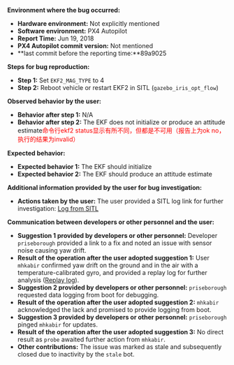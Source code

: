 **Environment where the bug occurred:**

- **Hardware environment:** Not explicitly mentioned 
- **Software environment:** PX4 Autopilot
- **Report Time:** Jun 19, 2018
- **PX4 Autopilot commit version:** Not mentioned
- **last commit before the reporting time:**89a9025

**Steps for bug reproduction:**

- **Step 1:** Set `EKF2_MAG_TYPE` to 4
- **Step 2:** Reboot vehicle or restart EKF2 in SITL (`gazebo_iris_opt_flow`)

**Observed behavior by the user:**

- **Behavior after step 1:** N/A
- **Behavior after step 2:** The EKF does not initialize or produce an attitude estimate<font color='red'>命令行ekf2 status显示有所不同，但都是不可用（报告上为ok no，执行的结果为invalid）</font>

**Expected behavior:**

- **Expected behavior 1:** The EKF should initialize
- **Expected behavior 2:** The EKF should produce an attitude estimate

**Additional information provided by the user for bug investigation:**

- **Actions taken by the user:** The user provided a SITL log link for further investigation: [Log from SITL](https://logs.px4.io/plot_app?log=5c2e7e20-35de-4278-bee8-40ba1b92c242)

**Communication between developers or other personnel and the user:**

- **Suggestion 1 provided by developers or other personnel:** Developer `priseborough` provided a link to a fix and noted an issue with sensor noise causing yaw drift.
- **Result of the operation after the user adopted suggestion 1:** User `mhkabir` confirmed yaw drift on the ground and in the air with a temperature-calibrated gyro, and provided a replay log for further analysis ([Replay log](https://review.px4.io/plot_app?log=c3632182-1b19-4c9c-9a19-a2816d6b982c)).
- **Suggestion 2 provided by developers or other personnel:** `priseborough` requested data logging from boot for debugging.
- **Result of the operation after the user adopted suggestion 2:** `mhkabir` acknowledged the lack and promised to provide logging from boot.
- **Suggestion 3 provided by developers or other personnel:** `priseborough` pinged `mhkabir` for updates.
- **Result of the operation after the user adopted suggestion 3:** No direct result as `probe` awaited further action from `mhkabir`.
- **Other contributions:** The issue was marked as stale and subsequently closed due to inactivity by the `stale` bot.
